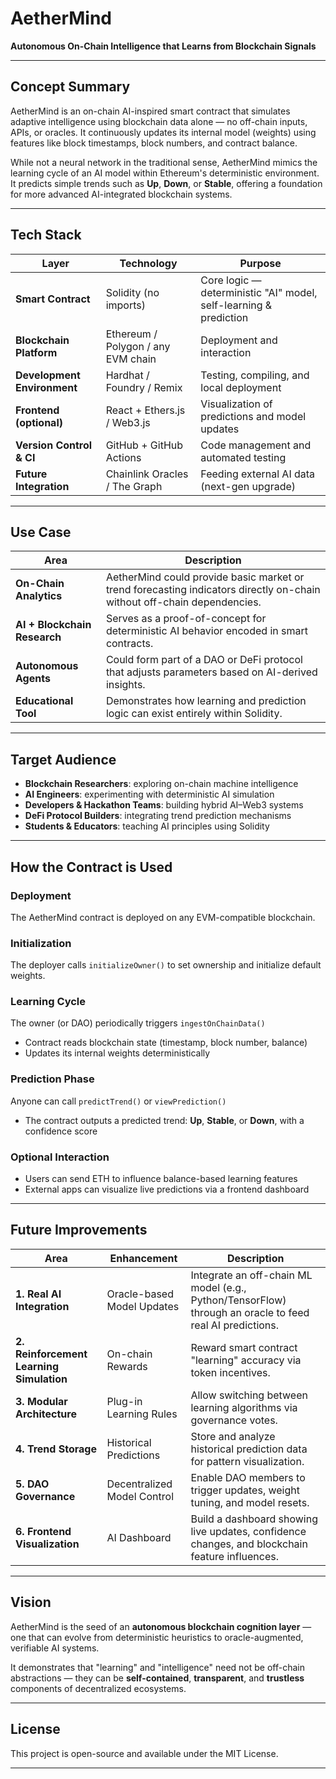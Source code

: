 # AetherMind

**Autonomous On-Chain Intelligence that Learns from Blockchain Signals**

---

## Concept Summary

AetherMind is an on-chain AI-inspired smart contract that simulates adaptive intelligence using blockchain data alone — no off-chain inputs, APIs, or oracles. It continuously updates its internal model (weights) using features like block timestamps, block numbers, and contract balance.

While not a neural network in the traditional sense, AetherMind mimics the learning cycle of an AI model within Ethereum's deterministic environment. It predicts simple trends such as **Up**, **Down**, or **Stable**, offering a foundation for more advanced AI-integrated blockchain systems.

---

## Tech Stack

| Layer | Technology | Purpose |
|-------|-----------|---------|
| **Smart Contract** | Solidity (no imports) | Core logic — deterministic "AI" model, self-learning & prediction |
| **Blockchain Platform** | Ethereum / Polygon / any EVM chain | Deployment and interaction |
| **Development Environment** | Hardhat / Foundry / Remix | Testing, compiling, and local deployment |
| **Frontend (optional)** | React + Ethers.js / Web3.js | Visualization of predictions and model updates |
| **Version Control & CI** | GitHub + GitHub Actions | Code management and automated testing |
| **Future Integration** | Chainlink Oracles / The Graph | Feeding external AI data (next-gen upgrade) |

---

## Use Case

| Area | Description |
|------|-------------|
| **On-Chain Analytics** | AetherMind could provide basic market or trend forecasting indicators directly on-chain without off-chain dependencies. |
| **AI + Blockchain Research** | Serves as a proof-of-concept for deterministic AI behavior encoded in smart contracts. |
| **Autonomous Agents** | Could form part of a DAO or DeFi protocol that adjusts parameters based on AI-derived insights. |
| **Educational Tool** | Demonstrates how learning and prediction logic can exist entirely within Solidity. |

---

## Target Audience

- **Blockchain Researchers**: exploring on-chain machine intelligence
- **AI Engineers**: experimenting with deterministic AI simulation
- **Developers & Hackathon Teams**: building hybrid AI–Web3 systems
- **DeFi Protocol Builders**: integrating trend prediction mechanisms
- **Students & Educators**: teaching AI principles using Solidity

---

## How the Contract is Used

### Deployment
The AetherMind contract is deployed on any EVM-compatible blockchain.

### Initialization
The deployer calls `initializeOwner()` to set ownership and initialize default weights.

### Learning Cycle
The owner (or DAO) periodically triggers `ingestOnChainData()`
- Contract reads blockchain state (timestamp, block number, balance)
- Updates its internal weights deterministically

### Prediction Phase
Anyone can call `predictTrend()` or `viewPrediction()`
- The contract outputs a predicted trend: **Up**, **Stable**, or **Down**, with a confidence score

### Optional Interaction
- Users can send ETH to influence balance-based learning features
- External apps can visualize live predictions via a frontend dashboard

---

## Future Improvements

| Area | Enhancement | Description |
|------|-------------|-------------|
| **1. Real AI Integration** | Oracle-based Model Updates | Integrate an off-chain ML model (e.g., Python/TensorFlow) through an oracle to feed real AI predictions. |
| **2. Reinforcement Learning Simulation** | On-chain Rewards | Reward smart contract "learning" accuracy via token incentives. |
| **3. Modular Architecture** | Plug-in Learning Rules | Allow switching between learning algorithms via governance votes. |
| **4. Trend Storage** | Historical Predictions | Store and analyze historical prediction data for pattern visualization. |
| **5. DAO Governance** | Decentralized Model Control | Enable DAO members to trigger updates, weight tuning, and model resets. |
| **6. Frontend Visualization** | AI Dashboard | Build a dashboard showing live updates, confidence changes, and blockchain feature influences. |

---

## Vision

AetherMind is the seed of an **autonomous blockchain cognition layer** — one that can evolve from deterministic heuristics to oracle-augmented, verifiable AI systems.

It demonstrates that "learning" and "intelligence" need not be off-chain abstractions — they can be **self-contained**, **transparent**, and **trustless** components of decentralized ecosystems.

---

## License

This project is open-source and available under the MIT License.

---


